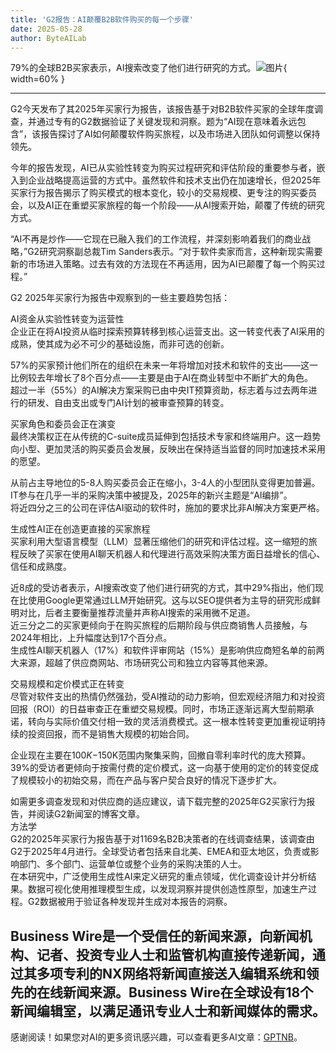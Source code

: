 ```yaml
---
title: 'G2报告：AI颠覆B2B软件购买的每一个步骤'
date: 2025-05-28
author: ByteAILab
---
```


79%的全球B2B买家表示，AI搜索改变了他们进行研究的方式。![图片](https://ai-techpark.com/wp-content/uploads/G2-Report.jpg){ width=60% }

---
G2今天发布了其2025年买家行为报告，该报告基于对B2B软件买家的全球年度调查，并通过专有的G2数据验证了关键发现和洞察。题为“AI现在意味着永远包含”，该报告探讨了AI如何颠覆软件购买旅程，以及市场进入团队如何调整以保持领先。

今年的报告发现，AI已从实验性转变为购买过程研究和评估阶段的重要参与者，嵌入到企业战略提高运营的方式中。虽然软件和技术支出仍在加速增长，但2025年买家行为报告揭示了购买模式的根本变化，较小的交易规模、更专注的购买委员会，以及AI正在重塑买家旅程的每一个阶段——从AI搜索开始，颠覆了传统的研究方式。

“AI不再是炒作——它现在已融入我们的工作流程，并深刻影响着我们的商业战略，”G2研究洞察副总裁Tim Sanders表示。“对于软件卖家而言，这种新现实需要新的市场进入策略。过去有效的方法现在不再适用，因为AI已颠覆了每一个购买过程。”

G2 2025年买家行为报告中观察到的一些主要趋势包括：

AI资金从实验性转变为运营性  
企业正在将AI投资从临时探索预算转移到核心运营支出。这一转变代表了AI采用的成熟，使其成为必不可少的基础设施，而非可选的创新。

57%的买家预计他们所在的组织在未来一年将增加对技术和软件的支出——这一比例较去年增长了8个百分点——主要是由于AI在商业转型中不断扩大的角色。  
超过一半（55%）的AI解决方案采购已由中央IT预算资助，标志着与过去两年进行的研发、自由支出或专门AI计划的被审查预算的转变。

买家角色和委员会正在演变  
最终决策权正在从传统的C-suite成员延伸到包括技术专家和终端用户。这一趋势向小型、更加灵活的购买委员会发展，反映出在保持适当监督的同时加速技术采用的愿望。

从前占主导地位的5-8人购买委员会正在缩小，3-4人的小型团队变得更加普遍。  
IT参与在几乎一半的采购决策中被提及，2025年的新兴主题是“AI编排”。  
将近四分之三的公司在评估AI驱动的软件时，施加的要求比非AI解决方案更严格。

生成性AI正在创造更直接的买家旅程  
买家利用大型语言模型（LLM）显著压缩他们的研究和评估过程。这一缩短的旅程反映了买家在使用AI聊天机器人和代理进行高效采购决策方面日益增长的信心、信任和成熟度。

近8成的受访者表示，AI搜索改变了他们进行研究的方式，其中29%指出，他们现在比使用Google更常通过LLM开始研究。这与以SEO提供者为主导的研究形成鲜明对比，后者主要衡量推荐流量并声称AI搜索的采用微不足道。  
近三分之二的买家更倾向于在购买旅程的后期阶段与供应商销售人员接触，与2024年相比，上升幅度达到17个百分点。  
生成性AI聊天机器人（17%）和软件评审网站（15%）是影响供应商短名单的前两大来源，超越了供应商网站、市场研究公司和独立内容等其他来源。

交易规模和定价模式正在转变  
尽管对软件支出的热情仍然强劲，受AI推动的动力影响，但宏观经济阻力和对投资回报（ROI）的日益审查正在重塑交易规模。同时，市场正逐渐远离大型前期承诺，转向与实际价值交付相一致的灵活消费模式。这一根本性转变更加重视证明持续的投资回报，而不是销售大规模的初始合同。

企业现在主要在$100K-$150K范围内聚集采购，回撤自零利率时代的庞大预算。  
39%的受访者更倾向于按需付费的定价模式，这一向基于使用的定价的转变促成了规模较小的初始交易，而在产品与客户契合良好的情况下逐步扩大。

如需更多调查发现和对供应商的适应建议，请下载完整的2025年G2买家行为报告，并阅读G2新闻室的博客文章。  
方法学  
G2的2025年买家行为报告基于对1169名B2B决策者的在线调查结果，该调查由G2于2025年4月进行。全球受访者包括来自北美、EMEA和亚太地区，负责或影响部门、多个部门、运营单位或整个业务的采购决策的人士。  
在本研究中，广泛使用生成性AI来定义研究的重点领域，优化调查设计并分析结果。数据可视化使用推理模型生成，以发现洞察并提供创造性原型，加速生产过程。G2数据被用于验证各种发现并生成对本报告的洞察。

Business Wire是一个受信任的新闻来源，向新闻机构、记者、投资专业人士和监管机构直接传递新闻，通过其多项专利的NX网络将新闻直接送入编辑系统和领先的在线新闻来源。Business Wire在全球设有18个新闻编辑室，以满足通讯专业人士和新闻媒体的需求。
---
感谢阅读！如果您对AI的更多资讯感兴趣，可以查看更多AI文章：[GPTNB](https://gptnb.com)。